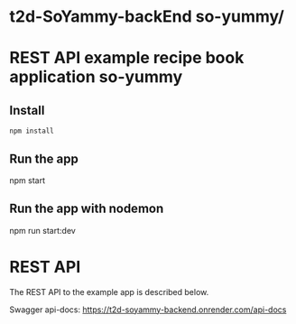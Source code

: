 # t2d-SoYammy-backEnd so-yummy/
# REST API example recipe book application  so-yummy

## Install

    npm install

## Run the app

   npm start

## Run the app with nodemon 

  npm run start:dev

# REST API

The REST API to the example app is described below.

Swagger api-docs: https://t2d-soyammy-backend.onrender.com/api-docs

